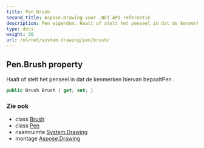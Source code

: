 ```yaml
---
title: Pen.Brush
second_title: Aspose.Drawing voor .NET API-referentie
description: Pen eigendom. Haalt of stelt het penseel in dat de kenmerken hiervan bepaaltPen .
type: docs
weight: 30
url: /nl/net/system.drawing/pen/brush/
---
```

## Pen.Brush property

Haalt of stelt het penseel in dat de kenmerken hiervan bepaaltPen .

```csharp
public Brush Brush { get; set; }
```

### Zie ook

* class [Brush](../../brush/)
* class [Pen](../)
* naamruimte [System.Drawing](../../pen/)
* montage [Aspose.Drawing](../../../)


